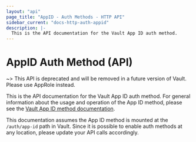 ```yaml
---
layout: "api"
page_title: "AppID - Auth Methods - HTTP API"
sidebar_current: "docs-http-auth-appid"
description: |-
  This is the API documentation for the Vault App ID auth method.
---
```


# AppID Auth Method (API)

~> This API is deprecated and will be removed in a future version of Vault.
Please use AppRole instead.

This is the API documentation for the Vault App ID auth method. For
general information about the usage and operation of the App ID method, please
see the [Vault App ID method documentation](/docs/auth/app-id.html).

This documentation assumes the App ID method is mounted at the `/auth/app-id`
path in Vault. Since it is possible to enable auth methods at any location,
please update your API calls accordingly.
